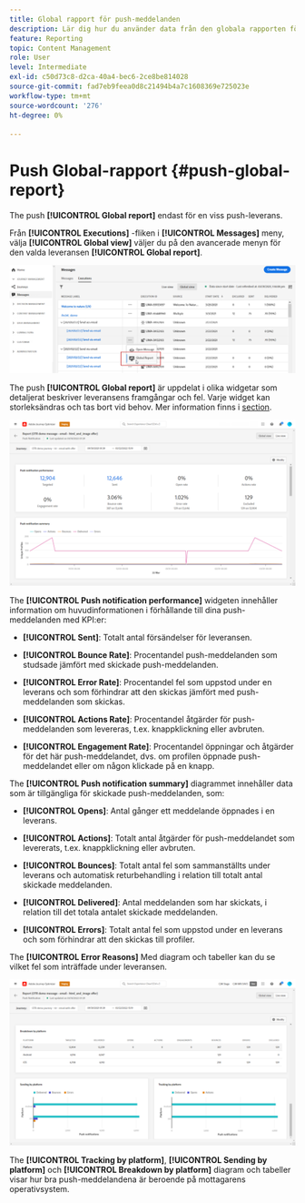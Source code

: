```yaml
---
title: Global rapport för push-meddelanden
description: Lär dig hur du använder data från den globala rapporten för push-meddelanden
feature: Reporting
topic: Content Management
role: User
level: Intermediate
exl-id: c50d73c8-d2ca-40a4-bec6-2ce8be814028
source-git-commit: fad7eb9feea0d8c21494b4a7c1608369e725023e
workflow-type: tm+mt
source-wordcount: '276'
ht-degree: 0%

---
```


# Push Global-rapport {#push-global-report}

The push **[!UICONTROL Global report]** endast för en viss push-leverans.

Från **[!UICONTROL Executions]** -fliken i **[!UICONTROL Messages]** meny, välja **[!UICONTROL Global view]** väljer du på den avancerade menyn för den valda leveransen **[!UICONTROL Global report]**.

![](assets/global_report_11.png)

The push **[!UICONTROL Global report]** är uppdelat i olika widgetar som detaljerat beskriver leveransens framgångar och fel. Varje widget kan storleksändras och tas bort vid behov. Mer information finns i [section](global-report.md#modify-dashboard).

![](assets/push_global_report.png)

The **[!UICONTROL Push notification performance]** widgeten innehåller information om huvudinformationen i förhållande till dina push-meddelanden med KPI:er:

* **[!UICONTROL Sent]**: Totalt antal försändelser för leveransen.

* **[!UICONTROL Bounce Rate]**: Procentandel push-meddelanden som studsade jämfört med skickade push-meddelanden.

* **[!UICONTROL Error Rate]**: Procentandel fel som uppstod under en leverans och som förhindrar att den skickas jämfört med push-meddelanden som skickas.

* **[!UICONTROL Actions Rate]**: Procentandel åtgärder för push-meddelanden som levereras, t.ex. knappklickning eller avbruten.

* **[!UICONTROL Engagement Rate]**: Procentandel öppningar och åtgärder för det här push-meddelandet, dvs. om profilen öppnade push-meddelandet eller om någon klickade på en knapp.

The **[!UICONTROL Push notification summary]** diagrammet innehåller data som är tillgängliga för skickade push-meddelanden, som:

* **[!UICONTROL Opens]**: Antal gånger ett meddelande öppnades i en leverans.

* **[!UICONTROL Actions]**: Totalt antal åtgärder för push-meddelandet som levererats, t.ex. knappklickning eller avbruten.

* **[!UICONTROL Bounces]**: Totalt antal fel som sammanställts under leverans och automatisk returbehandling i relation till totalt antal skickade meddelanden.

* **[!UICONTROL Delivered]**: Antal meddelanden som har skickats, i relation till det totala antalet skickade meddelanden.

* **[!UICONTROL Errors]**: Totalt antal fel som uppstod under en leverans och som förhindrar att den skickas till profiler.

The **[!UICONTROL Error Reasons]** Med diagram och tabeller kan du se vilket fel som inträffade under leveransen.

![](assets/push_global_report_2.png)

The **[!UICONTROL Tracking by platform]**, **[!UICONTROL Sending by platform]** och **[!UICONTROL Breakdown by platform]** diagram och tabeller visar hur bra push-meddelandena är beroende på mottagarens operativsystem.
